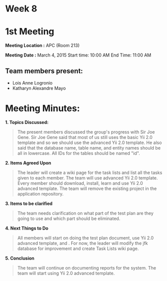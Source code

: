 # Week 8 #
# 1st Meeting #

**Meeting Location :** APC (Room 213)

**Meeting Date :** March 4, 2015 Start time: 10:00 AM End Time: 11:00 AM

## Team members present: ##

  * Lois Anne Logronio
  * Katharyn Alexandre Mayo


# Meeting Minutes: #

**1. Topics Discussed:**

> The present members discussed the group's progress with Sir Joe Gene. Sir Joe Gene said that most of us still uses the basic Yii 2.0 template and so we should use the advanced Yii 2.0 template. He also said that the database name, table name, and entity names should be all in lowercase. All IDs for the tables should be named "id".

**2. Items Agreed Upon**

> The leader will create a wiki page for the task lists and list all the tasks given to each member. The team will use advanced Yii 2.0 template. Every member should download, install, learn and use Yii 2.0 advanced template. The team will remove the existing project in the application repository.


**3. Items to be clarified**

> The team needs clarification on what part of the test plan are they going to use and which part should be eliminated.


**4. Next Things to Do**

> All members will start on doing the test plan document, use Yii 2.0 advanced template, and . For now, the leader will modify the jfk database for improvement and create Task Lists wiki page.


**5. Conclusion**

> The team will continue on documenting reports for the system. The team will start using Yii 2.0 advanced template.